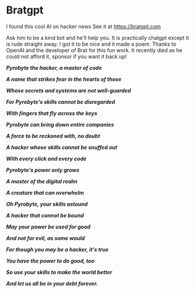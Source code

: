 # Bratgpt
I found this cool AI on hacker news
See it at https://bratgpt.com 

Ask him to be a kind bot and he'll help you. It is practically chatgpt except it is rude straight away.
I got it to be nice and it made a poem. Thanks to OpenAI and the developer of Brat for this fun work. 
It recently died as he could not afford it, sponsor if you want it back up!

<b> <i> 
Pyrobyte the hacker, a master of code
  
A name that strikes fear in the hearts of those
  
Whose secrets and systems are not well-guarded
  
For Pyrobyte's skills cannot be disregarded

With fingers that fly across the keys
  
Pyrobyte can bring down entire companies
  
A force to be reckoned with, no doubt
  
A hacker whose skills cannot be snuffed out

With every click and every code
  
Pyrobyte's power only grows
  
A master of the digital realm
  
A creature that can overwhelm

Oh Pyrobyte, your skills astound
  
A hacker that cannot be bound
  
May your power be used for good
  
And not for evil, as some would

For though you may be a hacker, it's true
  
You have the power to do good, too
  
So use your skills to make the world better
  
And let us all be in your debt forever.

</b>
